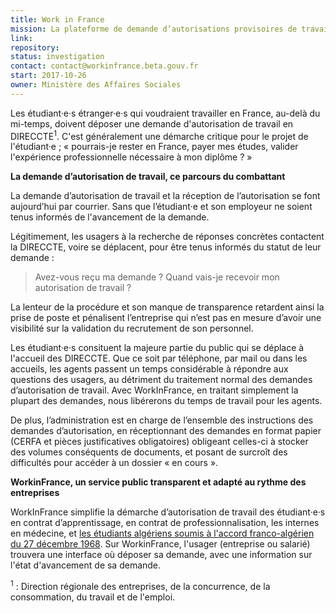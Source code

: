 ```yaml
---
title: Work in France
mission: La plateforme de demande d’autorisations provisoires de travail.
link: 
repository:
status: investigation
contact: contact@workinfrance.beta.gouv.fr
start: 2017-10-26
owner: Ministère des Affaires Sociales
---
```

 
Les étudiant·e·s étranger·e·s qui voudraient travailler en France, au-delà du mi-temps, doivent déposer une demande d'autorisation de travail en DIRECCTE<sup>1</sup>. C'est généralement une démarche critique pour le projet de l'étudiant·e ; « pourrais-je rester en France, payer mes études, valider l'expérience professionnelle nécessaire à mon diplôme ? »  

**La demande d’autorisation de travail, ce parcours du combattant**

La demande d’autorisation de travail et la réception de l’autorisation se font aujourd’hui par courrier. Sans que l’étudiant·e et son employeur ne soient tenus informés de l'avancement de la demande.

Légitimement, les usagers à la recherche de réponses concrètes contactent la DIRECCTE, voire se déplacent, pour être tenus informés du statut de leur demande : 

> Avez-vous reçu ma demande ?
> Quand vais-je recevoir mon autorisation de travail ?

La lenteur de la procédure et son manque de transparence retardent ainsi la prise de poste et pénalisent l’entreprise qui n’est pas en mesure d’avoir une visibilité sur la validation du recrutement de son personnel. 

Les étudiant·e·s consituent la majeure partie du public qui se déplace à l'accueil des DIRECCTE. Que ce soit par téléphone, par mail ou dans les accueils, les agents passent un temps considérable à répondre aux questions des usagers, au détriment du traitement normal des demandes d’autorisation de travail. Avec WorkInFrance, en traitant simplement la plupart des demandes, nous libérerons du temps de travail pour les agents. 

De plus, l’administration est en charge de l’ensemble des instructions des demandes d’autorisation, en réceptionnant des demandes en format papier (CERFA et pièces justificatives obligatoires) obligeant celles-ci à stocker des volumes conséquents de documents, et posant de surcroît des difficultés pour accéder à un dossier « en cours ».

**WorkinFrance, un service public transparent et adapté au rythme des entreprises**

WorkInFrance simplifie la démarche d’autorisation de travail des étudiant·e·s en contrat d’apprentissage, en contrat de professionnalisation, les internes en médecine, et [les étudiants algériens soumis à l'accord franco-algérien du 27 décembre 1968](https://duckduckgo.com/?q=%C3%A9tudiants+alg%C3%A9riens&t=ffab&ia=web). Sur WorkinFrance, l'usager (entreprise ou salarié) trouvera une interface où déposer sa demande, avec une information sur l'état d'avancement de sa demande.


<sup>1</sup> : Direction régionale des entreprises, de la concurrence, de la consommation, du travail et de l'emploi.

